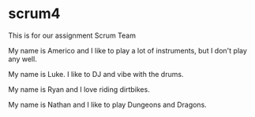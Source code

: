 # scrum4
This is for our assignment Scrum Team

My name is Americo and I like to play a lot of instruments, but I don't play any well.

My name is Luke. I like to DJ and vibe with the drums.

My name is Ryan and I love riding dirtbikes.

My name is Nathan and I like to play Dungeons and Dragons.